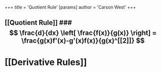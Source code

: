 +++
 title = 'Quotient Rule'
[params]
	author = 'Carson West'
+++
## [[Quotient Rule]] ###  $$ \frac{d}{dx} \left[ \frac{f(x)}{g(x)} \right] = \frac{g(x)f'(x)-g'(x)f(x)}{g(x)^[[2]]} $$  


# [[Derivative Rules]]